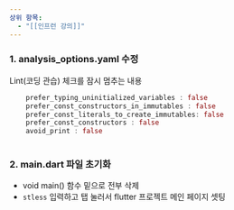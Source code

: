 ```yaml
---
상위 항목:
  - "[[인프런 강의]]"
---
```

### 1. analysis_options.yaml 수정

Lint(코딩 관습) 체크를 잠시 멈추는 내용

```Dart
    prefer_typing_uninitialized_variables : false
    prefer_const_constructors_in_immutables : false
    prefer_const_literals_to_create_immutables: false
    prefer_const_constructors : false
    avoid_print : false
    
```

  

### 2. main.dart 파일 초기화

- void main() 함수 밑으로 전부 삭제
- `stless` 입력하고 탭 눌러서 flutter 프로젝트 메인 페이지 셋팅